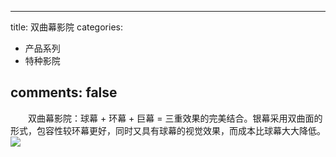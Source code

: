 
---
title: 双曲幕影院
categories:
- 产品系列
- 特种影院

comments: false
---



　　双曲幕影院：球幕 + 环幕 + 巨幕 = 三重效果的完美结合。银幕采用双曲面的形式，包容性较环幕更好，同时又具有球幕的视觉效果，而成本比球幕大大降低。
<img src="/css/images/tezhongyingyuan/4.jpg">

